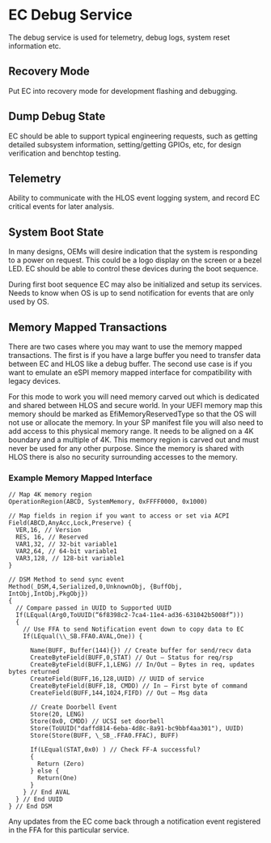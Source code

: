 # EC Debug Service

The debug service is used for telemetry, debug logs, system reset
information etc.

## Recovery Mode

Put EC into recovery mode for development flashing and debugging.

## Dump Debug State

EC should be able to support typical engineering requests, such as
getting detailed subsystem information, setting/getting GPIOs, etc, for
design verification and benchtop testing.

## Telemetry

Ability to communicate with the HLOS event logging system, and record EC
critical events for later analysis.

## System Boot State

In many designs, OEMs will desire indication that the system is
responding to a power on request. This could be a logo display on the
screen or a bezel LED. EC should be able to control these devices during
the boot sequence.

During first boot sequence EC may also be initialized and setup its
services. Needs to know when OS is up to send notification for events
that are only used by OS.

## Memory Mapped Transactions

There are two cases where you may want to use the memory mapped
transactions. The first is if you have a large buffer you need to
transfer data between EC and HLOS like a debug buffer. The second use
case is if you want to emulate an eSPI memory mapped interface for
compatibility with legacy devices.

For this mode to work you will need memory carved out which is dedicated
and shared between HLOS and secure world. In your UEFI memory map this
memory should be marked as EfiMemoryReservedType so that the OS will not
use or allocate the memory. In your SP manifest file you will also need
to add access to this physical memory range. It needs to be aligned on a
4K boundary and a multiple of 4K. This memory region is carved out and
must never be used for any other purpose. Since the memory is shared
with HLOS there is also no security surrounding accesses to the memory.

### Example Memory Mapped Interface

```
// Map 4K memory region
OperationRegion(ABCD, SystemMemory, 0xFFFF0000, 0x1000)

// Map fields in region if you want to access or set via ACPI
Field(ABCD,AnyAcc,Lock,Preserve) {
  VER,16, // Version
  RES, 16, // Reserved
  VAR1,32, // 32-bit variable1
  VAR2,64, // 64-bit variable1
  VAR3,128, // 128-bit variable1
}

// DSM Method to send sync event
Method(_DSM,4,Serialized,0,UnknownObj, {BuffObj, IntObj,IntObj,PkgObj})
{
  // Compare passed in UUID to Supported UUID
  If(LEqual(Arg0,ToUUID(“6f8398c2-7ca4-11e4-ad36-631042b5008f”)))
  {
    // Use FFA to send Notification event down to copy data to EC
    If(LEqual(\\_SB.FFA0.AVAL,One)) {

      Name(BUFF, Buffer(144){}) // Create buffer for send/recv data
      CreateByteField(BUFF,0,STAT) // Out – Status for req/rsp
      CreateByteField(BUFF,1,LENG) // In/Out – Bytes in req, updates bytes returned
      CreateField(BUFF,16,128,UUID) // UUID of service
      CreateByteField(BUFF,18, CMDD) // In – First byte of command
      CreateField(BUFF,144,1024,FIFD) // Out – Msg data

      // Create Doorbell Event
      Store(20, LENG)
      Store(0x0, CMDD) // UCSI set doorbell
      Store(ToUUID("daffd814-6eba-4d8c-8a91-bc9bbf4aa301"), UUID)
      Store(Store(BUFF, \_SB_.FFA0.FFAC), BUFF)

      If(LEqual(STAT,0x0) ) // Check FF-A successful?
      {
        Return (Zero)
      } else {
        Return(One)
      }
    } // End AVAL
  } // End UUID
} // End DSM

```

Any updates from the EC come back through a notification event
registered in the FFA for this particular service.

